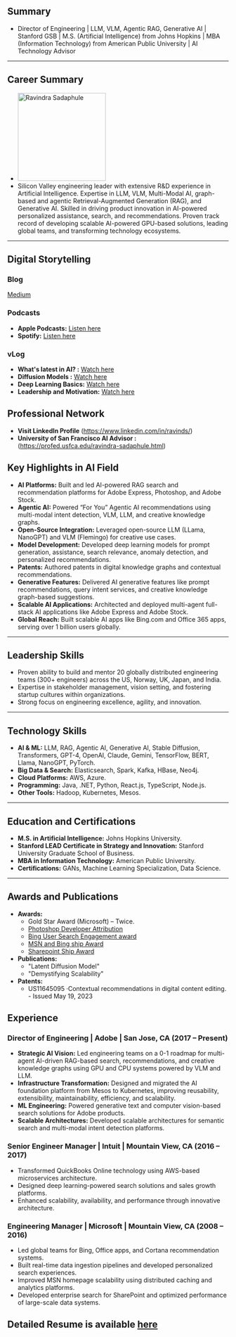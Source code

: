 ## Summary
- Director of Engineering | LLM, VLM, Agentic RAG, Generative AI | Stanford GSB | M.S. (Artificial Intelligence) from Johns Hopkins | MBA (Information Technology) from American Public University | AI Technology Advisor
---
## Career Summary
- <img src="https://rsadaphule.github.io/assets/images/self_passport_photo.jpeg" alt="Ravindra Sadaphule" width="200" height="200">
- Silicon Valley engineering leader with extensive R&D experience in Artificial Intelligence. Expertise in LLM, VLM, Multi-Modal AI, graph-based and agentic Retrieval-Augmented Generation (RAG), and Generative AI. Skilled in driving product innovation in AI-powered personalized assistance, search, and recommendations. Proven track record of developing scalable AI-powered GPU-based solutions, leading global teams, and transforming technology ecosystems.

---

## Digital Storytelling 

### Blog
[Medium](https://medium.com/@rsadaphule)

### Podcasts
- **Apple Podcasts:** [Listen here](https://podcasts.apple.com/us/podcast/ravindra-sadaphules-podcast/id1749202752)
- **Spotify:** [Listen here](https://open.spotify.com/show/4icwsteok7wCviZm6ePLZl)

### vLog
- **What's latest in AI? :** [Watch here](https://www.youtube.com/playlist?list=PLUoxJpkNeGtChjZ4oyKMQ5ywQeByNNB4b)
- **Diffusion Models :** [Watch here](https://www.youtube.com/watch?v=XtKyblwwBhU&list=PLUoxJpkNeGtBXENtervxTzg3aErpBjgvH)
- **Deep Learning Basics:** [Watch here](https://www.youtube.com/watch?v=St7HV_WYSl0&list=PLUoxJpkNeGtDU2q_GBS6IlCndmbg61vv9)
- **Leadership and Motivation:** [Watch here](https://www.youtube.com/watch?v=IreFLUDRhoc&list=PLUoxJpkNeGtBuGAKUuuG-3ydFqnOewy8b)

## Professional Network
- **Visit LinkedIn Profile** (https://www.linkedin.com/in/ravinds/)
- **University of San Francisco AI Advisor :** (https://profed.usfca.edu/ravindra-sadaphule.html)

## Key Highlights in AI Field
- **AI Platforms:** Built and led AI-powered RAG search and recommendation platforms for Adobe Express, Photoshop, and Adobe Stock.
- **Agentic AI:** Powered “For You” Agentic AI recommendations using multi-modal intent detection, VLM, LLM, and creative knowledge graphs.
- **Open-Source Integration:** Leveraged open-source LLM (LLama, NanoGPT) and VLM (Flemingo) for creative use cases.
- **Model Development:** Developed deep learning models for prompt generation, assistance, search relevance, anomaly detection, and personalized recommendations.
- **Patents:** Authored patents in digital knowledge graphs and contextual recommendations.
- **Generative Features:** Delivered AI generative features like prompt recommendations, query intent services, and creative knowledge graph-based suggestions.
- **Scalable AI Applications:** Architected and deployed multi-agent full-stack AI applications like Adobe Express and Adobe Stock.
- **Global Reach:** Built scalable AI apps like Bing.com and Office 365 apps, serving over 1 billion users globally.

---

## Leadership Skills
- Proven ability to build and mentor 20 globally distributed engineering teams (300+ engineers) across the US, Norway, UK, Japan, and India.
- Expertise in stakeholder management, vision setting, and fostering startup cultures within organizations.
- Strong focus on engineering excellence, agility, and innovation.

---

## Technology Skills
- **AI & ML:** LLM, RAG, Agentic AI, Generative AI, Stable Diffusion, Transformers, GPT-4, OpenAI, Claude, Gemini, TensorFlow, BERT, Llama, NanoGPT, PyTorch.
- **Big Data & Search:** Elasticsearch, Spark, Kafka, HBase, Neo4j.
- **Cloud Platforms:** AWS, Azure.
- **Programming:** Java, .NET, Python, React.js, TypeScript, Node.js.
- **Other Tools:** Hadoop, Kubernetes, Mesos.

---

## Education and Certifications
- **M.S. in Artificial Intelligence:** Johns Hopkins University.
- **Stanford LEAD Certificate in Strategy and Innovation:** Stanford University Graduate School of Business.
- **MBA in Information Technology:** American Public University.
- **Certifications:** GANs, Machine Learning Specialization, Data Science.

---

## Awards and Publications
- **Awards:**
  - Gold Star Award (Microsoft) – Twice.
  - [Photoshop Developer Attribution](https://rsadaphule.github.io/assets/images/Award_Photoshop.jpeg)
  - [Bing User Search Engagement award](https://rsadaphule.github.io/assets/images/Award_bing.jpeg)
  - [MSN and Bing ship Award](https://rsadaphule.github.io/assets/images/Award_MSN_Bing_01.jpeg)
  - [Sharepoint Ship Award](https://rsadaphule.github.io/assets/images/Award_Sharpoint.jpeg)
- **Publications:**
  - "Latent Diffusion Model"
  - "Demystifying Scalability"
- **Patents:**
  - US11645095 ·Contextual recommendations in digital content editing. -  Issued May 19, 2023

## Experience

### Director of Engineering | Adobe | San Jose, CA (2017 – Present)
- **Strategic AI Vision:** Led engineering teams on a 0-1 roadmap for multi-agent AI-driven RAG-based search, recommendations, and creative knowledge graphs using GPU and CPU systems powered by VLM and LLM.
- **Infrastructure Transformation:** Designed and migrated the AI foundation platform from Mesos to Kubernetes, improving reusability, extensibility, maintainability, efficiency, and scalability.
- **ML Engineering:** Powered generative text and computer vision-based search solutions for Adobe products.
- **Scalable Architectures:** Developed scalable architectures for semantic search and multi-modal intent detection platforms.


### Senior Engineer Manager | Intuit | Mountain View, CA (2016 – 2017)
- Transformed QuickBooks Online technology using AWS-based microservices architecture.
-	Designed deep learning-powered search solutions and sales growth platforms.
-	Enhanced scalability, availability, and performance through innovative architecture.

### Engineering Manager | Microsoft | Mountain View, CA (2008  – 2016)
-	Led global teams for Bing, Office apps, and Cortana recommendation systems.
-	Built real-time data ingestion pipelines and developed personalized search experiences.
-	Improved MSN homepage scalability using distributed caching and analytics platforms.
-	Developed enterprise search for SharePoint and optimized performance of large-scale data systems.

## Detailed Resume is available [here](https://drive.google.com/file/d/1DUOdc8ME5MtV-h5lq66tN_tQRGfEpGpn/view?usp=sharing)


 

